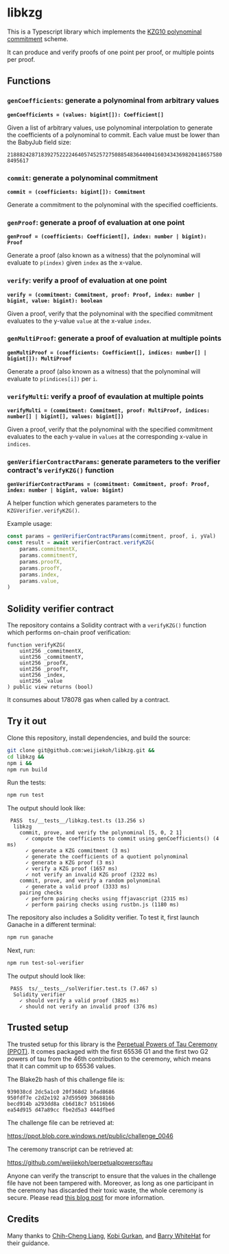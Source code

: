 # libkzg

This is a Typescript library which implements the [KZG10 polynominal
commitment](https://www.iacr.org/archive/asiacrypt2010/6477178/6477178.pdf)
scheme.

It can produce and verify proofs of one point per proof, or multiple points per
proof.

## Functions

### `genCoefficients`: generate a polynominal from arbitrary values
**`genCoefficients = (values: bigint[]): Coefficient[]`**

Given a list of arbitrary values, use polynominal interpolation to generate the
coefficients of a polynominal to commit. Each value must be lower than the BabyJub field size:

`21888242871839275222246405745257275088548364400416034343698204186575808495617`

### `commit`: generate a polynominal commitment

**`commit = (coefficients: bigint[]): Commitment`**

Generate a commitment to the polynominal with the specified coefficients.

### `genProof`: generate a proof of evaluation at one point

**`genProof = (coefficients: Coefficient[], index: number | bigint): Proof`**

Generate a proof (also known as a witness) that the polynominal will evaluate
to `p(index)` given `index` as the x-value.

### `verify`: verify a proof of evaluation at one point

**`verify = (commitment: Commitment, proof: Proof, index: number | bigint, value: bigint): boolean`**

Given a proof, verify that the polynominal with the specified commitment
evaluates to the y-value `value` at the x-value `index`.

### `genMultiProof`: generate a proof of evaluation at multiple points

**`genMultiProof = (coefficients: Coefficient[], indices: number[] | bigint[]): MultiProof`**

Generate a proof (also known as a witness) that the polynominal will evaluate
to `p(indices[i])` per `i`.

### `verifyMulti`: verify a proof of evaulation at multiple points

**`verifyMulti = (commitment: Commitment, proof: MultiProof, indices: number[] | bigint[], values: bigint[])`**

Given a proof, verify that the polynominal with the specified commitment
evaluates to the each y-value in `values` at the corresponding x-value in
`indices`.

### `genVerifierContractParams`: generate parameters to the verifier contract's `verifyKZG()` function

**`genVerifierContractParams = (commitment: Commitment, proof: Proof, index: number | bigint, value: bigint)`**

A helper function which generates parameters to the `KZGVerifier.verifyKZG()`.

Example usage: 

```ts
const params = genVerifierContractParams(commitment, proof, i, yVal)
const result = await verifierContract.verifyKZG(
    params.commitmentX,
    params.commitmentY,
    params.proofX,
    params.proofY,
    params.index,
    params.value,
)
```

## Solidity verifier contract

The repository contains a Solidity contract with a `verifyKZG()` function which
performs on-chain proof verification:

```sol
function verifyKZG(
    uint256 _commitmentX,
    uint256 _commitmentY,
    uint256 _proofX,
    uint256 _proofY,
    uint256 _index,
    uint256 _value
) public view returns (bool)
```

It consumes about 178078 gas when called by a contract.

## Try it out

Clone this repository, install dependencies, and build the source:

```bash
git clone git@github.com:weijiekoh/libkzg.git &&
cd libkzg &&
npm i &&
npm run build
```

Run the tests:

```bash
npm run test
```

The output should look like:

```
 PASS  ts/__tests__/libkzg.test.ts (13.256 s)
  libkzg
    commit, prove, and verify the polynominal [5, 0, 2 1]
      ✓ compute the coefficients to commit using genCoefficients() (4 ms)
      ✓ generate a KZG commitment (3 ms)
      ✓ generate the coefficients of a quotient polynominal
      ✓ generate a KZG proof (3 ms)
      ✓ verify a KZG proof (1657 ms)
      ✓ not verify an invalid KZG proof (2322 ms)
    commit, prove, and verify a random polynominal
      ✓ generate a valid proof (3333 ms)
    pairing checks
      ✓ perform pairing checks using ffjavascript (2315 ms)
      ✓ perform pairing checks using rustbn.js (1180 ms)
```

The repository also includes a Solidity verifier. To test it, first launch
Ganache in a different terminal:

```bash
npm run ganache
```

Next, run:

```bash
npm run test-sol-verifier
```

The output should look like:

```
 PASS  ts/__tests__/solVerifier.test.ts (7.467 s)
  Solidity verifier
    ✓ should verify a valid proof (3825 ms)
    ✓ should not verify an invalid proof (376 ms)
```

## Trusted setup

The trusted setup for this library is the [Perpetual Powers of Tau Ceremony
(PPOT)](https://github.com/weijiekoh/perpetualpowersoftau<Paste>). It comes
packaged with the first 65536 G1 and the first two G2 powers of tau from the
46th contribution to the ceremony, which means that it can commit up to 65536
values.

The Blake2b hash of this challenge file is:

```
939038cd 2dc5a1c0 20f368d2 bfad8686 
950fdf7e c2d2e192 a7d59509 3068816b
becd914b a293dd8a cb6d18c7 b5116b66 
ea54d915 d47a89cc fbe2d5a3 444dfbed
```

The challenge file can be retrieved at:

https://ppot.blob.core.windows.net/public/challenge_0046

The ceremony transcript can be retrieved at:

https://github.com/weijiekoh/perpetualpowersoftau

Anyone can verify the transcript to ensure that the values in the challenge
file have not been tampered with. Moreover, as long as one participant in the
ceremony has discarded their toxic waste, the whole ceremony is secure. Please
read [this blog
post](https://medium.com/coinmonks/announcing-the-perpetual-powers-of-tau-ceremony-to-benefit-all-zk-snark-projects-c3da86af8377)
for more information.

## Credits

Many thanks to [Chih-Cheng Liang](https://twitter.com/chihchengliang), [Kobi
Gurkan](https://github.com/kobigurk/), and [Barry
WhiteHat](https://github.com/barryWhiteHat/) for their guidance.
